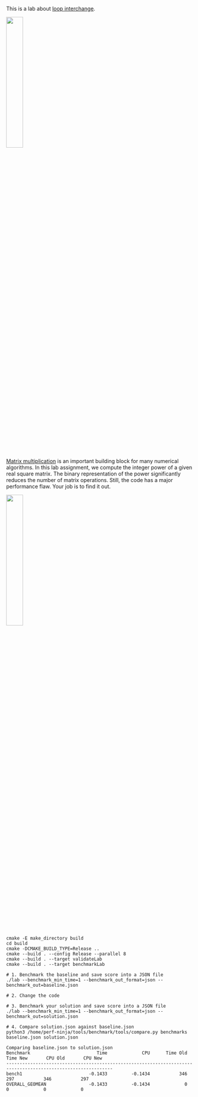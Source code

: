 This is a lab about [loop interchange](https://en.wikipedia.org/wiki/Loop_interchange).

[<img src="https://drive.google.com/uc?export=view&id=19g9RQifLdObp2mUHcaCHXwk6WCXmupZV" width="30%">](https://www.youtube.com/watch?v=TLDR_nO9XVc&list=PLRWO2AL1QAV6bJAU2kgB4xfodGID43Y5d)

[Matrix multiplication](https://en.wikipedia.org/wiki/Matrix_multiplication) is an important building block for many numerical algorithms. In this lab assignment, we compute the integer power of a given real square matrix.
The binary representation of the power significantly reduces the number of matrix operations. Still, the code has a major performance flaw. Your job is to find it out.

[<img src="https://drive.google.com/uc?export=view&id=1cOvE8kIF1CVAA3CGQTPaXq-1MSIe3l9q" width="30%">](https://www.youtube.com/watch?v=G6BbPB37sYg&list=PLRWO2AL1QAV6bJAU2kgB4xfodGID43Y5d)

```
cmake -E make_directory build
cd build
cmake -DCMAKE_BUILD_TYPE=Release ..
cmake --build . --config Release --parallel 8
cmake --build . --target validateLab
cmake --build . --target benchmarkLab
```

```
# 1. Benchmark the baseline and save score into a JSON file
./lab --benchmark_min_time=1 --benchmark_out_format=json --benchmark_out=baseline.json

# 2. Change the code

# 3. Benchmark your solution and save score into a JSON file
./lab --benchmark_min_time=1 --benchmark_out_format=json --benchmark_out=solution.json

# 4. Compare solution.json against baseline.json
python3 /home/perf-ninja/tools/benchmark/tools/compare.py benchmarks baseline.json solution.json
```

```
Comparing baseline.json to solution.json
Benchmark                         Time             CPU      Time Old      Time New       CPU Old       CPU New
--------------------------------------------------------------------------------------------------------------
bench1                         -0.1433         -0.1434           346           297           346           297
OVERALL_GEOMEAN                -0.1433         -0.1434             0             0             0             0
```
